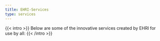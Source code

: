 ```yaml
---
title: EHRI-Services
type: services
---
```


{{< intro >}}
Below are some of the innovative services created by EHRI for use by all:
{{< /intro >}}
